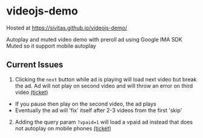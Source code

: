 # videojs-demo

Hosted at <https://sivitas.github.io/videojs-demo/>

Autoplay and muted video demo with preroll ad using Google IMA SDK
Muted so it support mobile autoplay

## Current Issues
1. Clicking the `next` button while ad is playing will load next video but break the ad. Ad will not play on second video and will throw an error on third video [(ticket)](https://github.com/googleads/videojs-ima/issues/354)
  * If you pause then play on the second video, the ad plays
  * Eventually the ad will 'fix' itself after 2-3 videos from the first 'skip'
2. Adding the query param `?vpaid=1` will load a vpaid ad instead that does not autoplay on mobile phones [(ticket)](https://github.com/googleads/videojs-ima/issues/341)